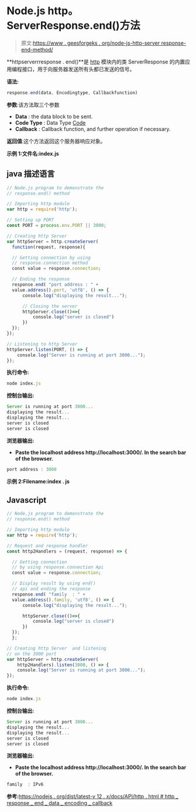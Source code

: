 # Node.js http。ServerResponse.end()方法

> 原文:[https://www . geesforgeks . org/node-js-http-server response-end-method/](https://www.geeksforgeeks.org/node-js-http-serverresponse-end-method/)

**httpserverrresponse . end()**是 [http](https://www.geeksforgeeks.org/node-js-http-module/#:~:text=The%20HTTP%20module%20creates%20an,with%20the%20help%20of%20http.) 模块内的类 ServerResponse 的内置应用编程接口，用于向服务器发送所有头都已发送的信号。

**语法:**

```js
response.end(data, Encodingtype, Callbackfunction)
```

**参数**:该方法取三个参数

*   **Data** : the data block to be sent.
*   **Code Type** : Data Type [Code](https://www.geeksforgeeks.org/understanding-character-encoding/)
*   **Callback** : Callback function, and further operation if necessary.

**返回值**:这个方法返回这个服务器响应对象。

**示例 1:文件名:index.js**

## java 描述语言

```js
// Node.js program to demonstrate the  
// response.end() method

// Importing http module 
var http = require('http'); 

// Setting up PORT 
const PORT = process.env.PORT || 3000; 

// Creating http Server 
var httpServer = http.createServer(
  function(request, response){ 

  // Getting connection by using
  // response.connection method
  const value = response.connection;

  // Ending the response
  response.end( "port address : " + 
  value.address().port, 'utf8', () => { 
      console.log("displaying the result..."); 

      // Closing the server
      httpServer.close(()=>{
          console.log("server is closed")
      })
  }); 
}); 

// Listening to http Server 
httpServer.listen(PORT, () => { 
    console.log("Server is running at port 3000..."); 
});
```

**执行命令:**

```js
node index.js
```

**控制台输出:**

```js
Server is running at port 3000...
displaying the result...
displaying the result...
server is closed
server is closed
```

**浏览器输出:**

*   **Paste the localhost address http://localhost:3000/. In the search bar of the browser.**

```js
port address : 3000
```

**示例 2:Filename:index . js**

## Javascript

```js
// Node.js program to demonstrate the  
// response.end() method

// Importing http module 
var http = require('http'); 

// Request and response handler 
const http2Handlers = (request, response) => { 

  // Getting connection 
  // by using response.connection Api
  const value = response.connection;

  // Display result by using end()
  // api and ending the response
  response.end( "family  : " + 
  value.address().family, 'utf8', () => { 
      console.log("displaying the result..."); 

      httpServer.close(()=>{
          console.log("server is closed")
      })
  });
  }; 

// Creating http Server  and listening
// on the 3000 port
var httpServer = http.createServer(
    http2Handlers).listen(3000, () => { 
    console.log("Server is running at port 3000..."); 
});
```

**执行命令:**

```js
node index.js
```

**控制台输出:**

```js
Server is running at port 3000...
displaying the result...
displaying the result...
server is closed
server is closed
```

**浏览器输出:**

*   **Paste the localhost address http://localhost:3000/. In the search bar of the browser.**

```js
family  : IPv6
```

**参考:**[https://nodejs . org/dist/latest-v 12 . x/docs/API/http . html # http _ response _ end _ data _ encoding _ callback](https://nodejs.org/dist/latest-v12.x/docs/api/http.html#http_response_end_data_encoding_callback)